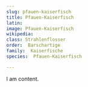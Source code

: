 ```yaml
---
slug: pfauen-kaiserfisch
title: Pfauen-Kaiserfisch
latin:
image: Pfauen-Kaiserfisch
wikipedia: 
class: Strahlenflosser
order:  Barschartige
family:  Kaiserfische
species:  Pfauen-Kaiserfisch

---
```


I am content.

